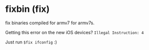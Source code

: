 fixbin (fix)
======

fix binaries compiled for armv7 for armv7s.  

Getting this error on the new iOS devices? `Illegal Instruction: 4`  
  
Just run `$fix ifconfig` :)
